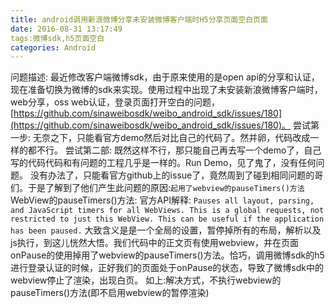 ```yaml
---
title: android调用新浪微博分享未安装微博客户端时H5分享页面空白页面
date: 2016-08-31 13:17:49
tags:微博sdk,h5页面空白
categories: Android
---
```

问题描述: 最近修改客户端微博sdk，由于原来使用的是open api的分享和认证，现在准备切换为微博的sdk来实现。使用过程中出现了未安装新浪微博客户端时，web分享，oss web认证，登录页面打开空白的问题，[https://github.com/sinaweibosdk/weibo_android_sdk/issues/180](https://github.com/sinaweibosdk/weibo_android_sdk/issues/180)。
尝试第一步: 无奈之下，只能看官方demo然后对比自己的代码了。然并卵，代码改成一样的都不行。
尝试第二部: 既然这样不行，那只能自己再去写一个demo了，自己写的代码代码和有问题的工程几乎是一样的。Run Demo，见了鬼了，没有任何问题。
没有办法了，只能看官方github上的issue了，竟然周到了碰到相同问题的哥们。于是了解到了他们产生此问题的原因:`起用了webview的pauseTimers()方法`
WebView的pauseTimers()方法:
官方API解释:
`Pauses all layout, parsing, and JavaScript timers for all WebViews. This is a global requests, not restricted to just this WebView. This can be useful if the application has been paused.`
大致含义是是一个全局的设置，暂停掉所有的布局，解析以及js执行，到这儿恍然大悟。我们代码中的正文页有使用webview，并在页面onPause的使用掉用了webview的pauseTimers()方法。恰巧，调用微博sdk的h5进行登录认证的时候，正好我们的页面处于onPause的状态，导致了微博sdk中的webview停止了渲染，出现白页。
如上:解决方式，不执行webview的pauseTimers()方法(即不启用webview的暂停渲染)